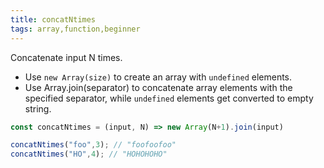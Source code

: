 ```yaml
---
title: concatNtimes
tags: array,function,beginner
---
```


Concatenate input N times.

- Use `new Array(size)` to create an array with `undefined` elements.
- Use Array.join(separator) to concatenate array elements with the specified separator, while `undefined` elements get converted to empty string.

```js
const concatNtimes = (input, N) => new Array(N+1).join(input)
```

```js
concatNtimes("foo",3); // "foofoofoo"
concatNtimes("HO",4); // "HOHOHOHO"
```
